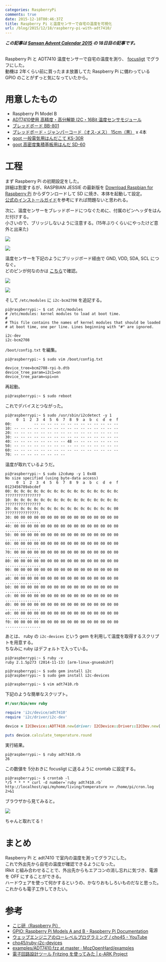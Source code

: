 ```yaml
---
categories: RaspberryPi
comments: true
date: 2015-12-18T00:46:37Z
title: Raspberry Pi と温度センサーで自宅の温度を可視化
url: /blog/2015/12/18/raspberry-pi-with-adt7410/
---
```


___この記事は [Sansan Advent Calendar 2015](http://qiita.com/advent-calendar/2015/sansan) の 18日目の記事です。___  
<br />

Raspberry Pi と ADT7410 温度センサーで自宅の温度を測り、 [focusligt](https://github.com/focuslight/focuslight) でグラフにした。  
動機は 2年くらい前に買ったまま放置してた Raspberry Pi に備わっている GPIO のことがずっと気になっていたから。  


# 用意したもの
- Raspberry Pi Model B
- [ADT7410使用 高精度・高分解能 I2C・16Bit 温度センサモジュール](http://akizukidenshi.com/catalog/g/gM-06675/)
- [ブレッドボード BB-801](http://akizukidenshi.com/catalog/g/gP-05294/)
- [ブレッドボード・ジャンパーコード（オス-メス） 15cm（黒）](http://akizukidenshi.com/catalog/g/gC-08932/) x 4本
- <a rel="nofollow" href="http://www.amazon.co.jp/gp/product/B0016VDGIA/ref=as_li_qf_sp_asin_tl?ie=UTF8&camp=247&creative=1211&creativeASIN=B0016VDGIA&linkCode=as2&tag=takadayuichi-22">goot 一般電気用はんだこて KS-30R</a><img src="http://ir-jp.amazon-adsystem.com/e/ir?t=takadayuichi-22&l=as2&o=9&a=B0016VDGIA" width="1" height="1" border="0" alt="" style="border:none !important; margin:0px !important;" />
- <a rel="nofollow" href="http://www.amazon.co.jp/gp/product/B0029LGAJI/ref=as_li_qf_sp_asin_tl?ie=UTF8&camp=247&creative=1211&creativeASIN=B0029LGAJI&linkCode=as2&tag=takadayuichi-22">goot 高密度集積基板用はんだ SD-60</a><img src="http://ir-jp.amazon-adsystem.com/e/ir?t=takadayuichi-22&l=as2&o=9&a=B0029LGAJI" width="1" height="1" border="0" alt="" style="border:none !important; margin:0px !important;" />



# 工程
まず Raspberry Pi の初期設定をした。  
詳細は割愛するが、RASPBIAN JESSIE の最新版を [Download Raspbian for Raspberry Pi](https://www.raspberrypi.org/downloads/raspbian/) からダウンロードして SD に焼き、本体を起動して設定。  
[公式のインストールガイド](https://www.raspberrypi.org/documentation/installation/installing-images/README.md)を参考にすれば問題ないと思われる。  


次に、温度センサーをブレッドボードにつなぐために、付属のピンヘッダをはんだ付けする。  
小さいので、ブリッジしないように注意する。(15年ぶりくらいにやったけど意外と出来た)  

![](/images/2015-12-18-raspberry-pi-with-adt7410/IMG_5876.JPG)

![](/images/2015-12-18-raspberry-pi-with-adt7410/IMG_5877.JPG)

温度センサーを下記のようにブリッジボード経由で GND, VDD, SDA, SCL につなぐ。  
どのピンが何なのかは [こちら](https://www.raspberrypi.org/documentation/usage/gpio/)で確認。  

![](/images/2015-12-18-raspberry-pi-with-adt7410/ADT7410_raspi_breadboard.png)

![](/images/2015-12-18-raspberry-pi-with-adt7410/IMG_5878.JPG)

そして `/etc/modules` に `i2c-bcm2708` を追記する。  

    pi@raspberrypi:~ $ cat /etc/modules
    # /etc/modules: kernel modules to load at boot time.
    #
    # This file contains the names of kernel modules that should be loaded
    # at boot time, one per line. Lines beginning with "#" are ignored.
    
    i2c-dev
    i2c-bcm2708


`/boot/config.txt` を編集。  

    pi@raspberrypi:~ $ sudo vim /boot/config.txt
    
    device_tree=bcm2708-rpi-b.dtb
    device_tree_param=i2c1=on
    device_tree_param=spi=on


再起動。  

    pi@raspberrypi:~ $ sudo reboot

これでデバイスとつながった。  

    pi@raspberrypi:~ $ sudo /usr/sbin/i2cdetect -y 1
         0  1  2  3  4  5  6  7  8  9  a  b  c  d  e  f
    00:          -- -- -- -- -- -- -- -- -- -- -- -- --
    10: -- -- -- -- -- -- -- -- -- -- -- -- -- -- -- --
    20: -- -- -- -- -- -- -- -- -- -- -- -- -- -- -- --
    30: -- -- -- -- -- -- -- -- -- -- -- -- -- -- -- --
    40: -- -- -- -- -- -- -- -- 48 -- -- -- -- -- -- --
    50: -- -- -- -- -- -- -- -- -- -- -- -- -- -- -- --
    60: -- -- -- -- -- -- -- -- -- -- -- -- -- -- -- --
    70: -- -- -- -- -- -- -- --

温度が取れているようだ。  

    pi@raspberrypi:~ $ sudo i2cdump -y 1 0x48
    No size specified (using byte-data access)
         0  1  2  3  4  5  6  7  8  9  a  b  c  d  e  f    0123456789abcdef
    00: 0c 0c 0c 0c 0c 0c 0c 0c 0c 0c 0c 0c 0c 0c 0c 0c    ????????????????
    10: 0c 0c 0c 0c 0c 0c 0c 0c 0c 0c 0c 0c 0c 0c 0c 0c    ????????????????
    20: 0c 0c 0c 0c 0c 0c 0c 0c 0c 0c 0c 0c 0c 0c 0c 00    ???????????????.
    30: 00 00 00 00 00 00 00 00 00 00 00 00 00 00 00 00    ................
    40: 00 00 00 00 00 00 00 00 00 00 00 00 00 00 00 00    ................
    50: 00 00 00 00 00 00 00 00 00 00 00 00 00 00 00 00    ................
    60: 00 00 00 00 00 00 00 00 00 00 00 00 00 00 00 00    ................
    70: 00 00 00 00 00 00 00 00 00 00 00 00 00 00 00 00    ................
    80: 00 00 00 00 00 00 00 00 00 00 00 00 00 00 00 00    ................
    90: 00 00 00 00 00 00 00 00 00 00 00 00 00 00 00 00    ................
    a0: 00 00 00 00 00 00 00 00 00 00 00 00 00 00 00 00    ................
    b0: 00 00 00 00 00 00 00 00 00 00 00 00 00 00 00 00    ................
    c0: 00 00 00 00 00 00 00 00 00 00 00 00 00 00 00 00    ................
    d0: 00 00 00 00 00 00 00 00 00 00 00 00 00 00 00 00    ................
    e0: 00 00 00 00 00 00 00 00 00 00 00 00 00 00 00 00    ................
    f0: 00 00 00 00 00 00 00 00 00 00 00 00 00 00 00 00    ................


あとは、 ruby の `i2c-devices` という gem を利用して温度を取得するスクリプトを用意する。  
ちなみに ruby はデフォルトで入っている。  

    pi@raspberrypi:~ $ ruby -v
    ruby 2.1.5p273 (2014-11-13) [arm-linux-gnueabihf]

    pi@raspberrypi:~ $ sudo gem install i2c
    pi@raspberrypi:~ $ sudo gem install i2c-devices

    pi@raspberrypi:~ $ vim adt7410.rb

下記のような簡単なスクリプト。  

```ruby
#!/usr/bin/env ruby

require 'i2c/device/adt7410'
require 'i2c/driver/i2c-dev'

device = I2CDevice::ADT7410.new(driver: I2CDevice::Driver::I2CDev.new('/dev/i2c-1'), address: 0x48)

puts device.calculate_temperature.round
```

実行結果。  

    pi@raspberrypi:~ $ ruby adt7410.rb
    26

この数値を 5分おきに focusligt に送るように crontab に設定する。  

    pi@raspberrypi:~ $ crontab -l
    */5 * * * * curl -d number=`ruby adt7410.rb` http://localhost/api/myhome/living/temperature >> /home/pi/cron.log 2>&1


ブラウザから見てみると。  

![](/images/2015-12-18-raspberry-pi-with-adt7410/focuslight.png)

ちゃんと取れてる！  

# まとめ
Raspberry Pi と adt7410 で室内の温度を測ってグラフにした。  
これで外出先から自宅の温度が確認できるようになった。  
IRkit と組み合わせることで、外出先からもエアコンの消し忘れに気づき、電源を OFF にすることができる。  
ハードウェアを使って何かするというの、かなりおもしろいものだなと思った。これからも電子工作してきたい。  

# 参考
- [こじ研（Raspberry Pi）](http://www.myu.ac.jp/~xkozima/lab/raspTutorial1.html)
- [GPIO: Raspberry Pi Models A and B - Raspberry Pi Documentation](https://www.raspberrypi.org/documentation/usage/gpio/)
- [ウェッブエンジニアのローレベルプログラミング / cho45 - YouTube](https://www.youtube.com/watch?v=Dz8hQGo3YwQ&feature=youtu.be)
- [cho45/ruby-i2c-devices](https://github.com/cho45/ruby-i2c-devices)
- [examples/ADT7410.fzz at master · MozOpenHard/examples](https://github.com/MozOpenHard/examples/blob/master/i2c-ADT7410/ADT7410.fzz)
- [電子回路設計ツール Fritzing を使ってみた | ε-ARK Project](http://www.e-ark.jp/2013/02/12/%E9%9B%BB%E5%AD%90%E5%9B%9E%E8%B7%AF%E8%A8%AD%E8%A8%88%E3%83%84%E3%83%BC%E3%83%AB-fritzing-%E3%82%92%E4%BD%BF%E3%81%A3%E3%81%A6%E3%81%BF%E3%81%9F/)

